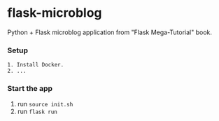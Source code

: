 # flask-microblog

Python + Flask microblog application from "Flask Mega-Tutorial" book.


### Setup

```
1. Install Docker.
2. ...
```


### Start the app

1. run `source init.sh`
2. run `flask run`

